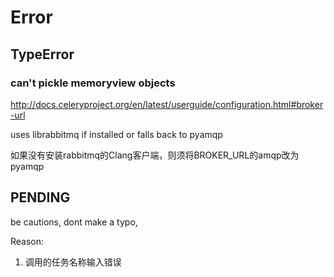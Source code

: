 # Error

## TypeError 

### can't pickle memoryview objects

http://docs.celeryproject.org/en/latest/userguide/configuration.html#broker-url

uses librabbitmq if installed or falls back to pyamqp

如果没有安装rabbitmq的Clang客户端，则须将BROKER_URL的amqp改为pyamqp

## PENDING

be cautions, dont make a typo, 

Reason:
1. 调用的任务名称输入错误